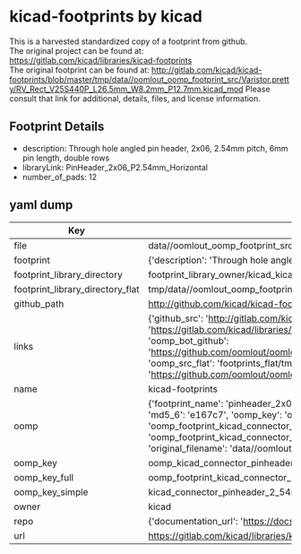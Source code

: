# kicad-footprints by kicad  
This is a harvested standardized copy of a footprint from github.  
The original project can be found at:  
https://gitlab.com/kicad/libraries/kicad-footprints  
The original footprint can be found at:
http://gitlab.com/kicad/kicad-footprints/blob/master/tmp/data//oomlout_oomp_footprint_src/Varistor.pretty/RV_Rect_V25S440P_L26.5mm_W8.2mm_P12.7mm.kicad_mod
Please consult that link for additional, details, files, and license information.  
## Footprint Details
* description: Through hole angled pin header, 2x06, 2.54mm pitch, 6mm pin length, double rows  
* libraryLink: PinHeader_2x06_P2.54mm_Horizontal  
* number_of_pads: 12  
## yaml dump  
| Key | Value |  
| --- | --- |  
| file | data//oomlout_oomp_footprint_src/kicad-footprints/Connector_PinHeader_2.54mm.pretty/PinHeader_2x06_P2.54mm_Horizontal.kicad_mod |  
| footprint | {'description': 'Through hole angled pin header, 2x06, 2.54mm pitch, 6mm pin length, double rows', 'libraryLink': 'PinHeader_2x06_P2.54mm_Horizontal', 'number_of_pads': 12} |  
| footprint_library_directory | footprint_library_owner/kicad_kicad-footprints/ |  
| footprint_library_directory_flat | tmp/data//oomlout_oomp_footprint_src/footprints_flat/kicad_connector_pinheader_2_54mm_pinheader_2x06_p2_54mm_horizontal/working |  
| github_path | http://github.com/kicad/kicad-footprints/blob/master/tmp/data//oomlout_oomp_footprint_src/Connector_PinHeader_2.54mm.pretty/PinHeader_2x06_P2.54mm_Horizontal.kicad_mod |  
| links | {'github_src': 'http://gitlab.com/kicad/kicad-footprints/blob/master/tmp/data//oomlout_oomp_footprint_src/Varistor.pretty/RV_Rect_V25S440P_L26.5mm_W8.2mm_P12.7mm.kicad_mod', 'github_src_repo': 'https://gitlab.com/kicad/libraries/kicad-footprints', 'oomp_bot': 'tmp/data//oomlout_oomp_footprint_src/footprints/kicad_connector_pinheader_2_54mm_pinheader_2x06_p2_54mm_horizontal/working', 'oomp_bot_github': 'https://github.com/oomlout/oomlout_oomp_footprint_bot/tree/main/tmp/data//oomlout_oomp_footprint_src/footprints/kicad_connector_pinheader_2_54mm_pinheader_2x06_p2_54mm_horizontal/working', 'oomp_src_flat': 'footprints_flat/tmp/data//oomlout_oomp_footprint_src/footprints_flat/kicad_connector_pinheader_2_54mm_pinheader_2x06_p2_54mm_horizontal/working', 'oomp_src_flat_github': 'https://github.com/oomlout/oomlout_oomp_footprint_src/tree/main/tmp/data//oomlout_oomp_footprint_src/footprints_flat/kicad_connector_pinheader_2_54mm_pinheader_2x06_p2_54mm_horizontal/working'} |  
| name | kicad-footprints |  
| oomp | {'footprint_name': 'pinheader_2x06_p2_54mm_horizontal', 'library_name': 'connector_pinheader_2_54mm', 'md5': 'e167c79e7d599a0c9bae79696774cba8', 'md5_10': 'e167c79e7d', 'md5_5': 'e167c', 'md5_6': 'e167c7', 'oomp_key': 'oomp_kicad_connector_pinheader_2_54mm_pinheader_2x06_p2_54mm_horizontal', 'oomp_key_extra': 'oomp_footprint_kicad_connector_pinheader_2_54mm_pinheader_2x06_p2_54mm_horizontal', 'oomp_key_full': 'oomp_footprint_kicad_connector_pinheader_2_54mm_pinheader_2x06_p2_54mm_horizontal_e167c7', 'oomp_key_simple': 'kicad_connector_pinheader_2_54mm_pinheader_2x06_p2_54mm_horizontal', 'original_filename': 'data//oomlout_oomp_footprint_src/kicad-footprints/Connector_PinHeader_2.54mm.pretty/PinHeader_2x06_P2.54mm_Horizontal.kicad_mod', 'owner_name': 'kicad'} |  
| oomp_key | oomp_kicad_connector_pinheader_2_54mm_pinheader_2x06_p2_54mm_horizontal |  
| oomp_key_full | oomp_footprint_kicad_connector_pinheader_2_54mm_pinheader_2x06_p2_54mm_horizontal |  
| oomp_key_simple | kicad_connector_pinheader_2_54mm_pinheader_2x06_p2_54mm_horizontal |  
| owner | kicad |  
| repo | {'documentation_url': 'https://docs.github.com/rest/repos/repos#get-a-repository', 'message': 'Not Found'} |  
| url | https://gitlab.com/kicad/libraries/kicad-footprints |  

